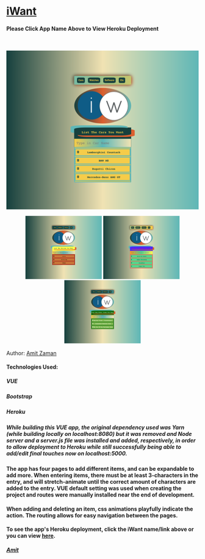 # [iWant](https://iwant-app.herokuapp.com)
#### Please Click App Name Above to View Heroku Deployment
<br/>
<p align="center">
  <img src="iw1.jpg" width="650" title="hover text">
</p>

<p align="center">
  <img src="iw2.jpg" width="200" title="hover text">
  <img src="iw3.jpg" width="200" title="hover text">
  <img src="iw4.jpg" width="200" title="hover text">
</p>

Author: [Amit Zaman](https://amitzaman.com)


#### Technologies Used:
##### VUE
##### Bootstrap
##### Heroku

##### While building this VUE app, the original dependency used was Yarn (while building locally on localhost:8080) but it was removed and Node server and a server.js file was installed and added, respectively, in order to allow deployment to Heroku while still successfully being able to add/edit final touches now on localhost:5000.  

#### The app has four pages to add different items, and can be expandable to add more.  When entering items, there must be at least 3-characters in the entry, and will stretch-animate until the correct amount of characters are added to the entry.  VUE default setting was used when creating the project and routes were manually installed near the end of development.

#### When adding and deleting an item, css animations playfully indicate the action.  The routing allows for easy navigation between the pages.

#### To see the app's Heroku deployment, click the iWant name/link above or you can view [here](https://iwant-app.herokuapp.com).

##### [Amit](https://github.com/amitzed)
